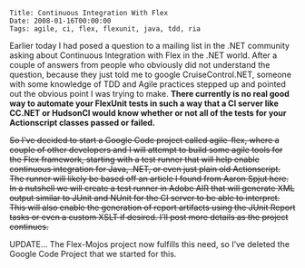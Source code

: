     Title: Continuous Integration With Flex
    Date: 2008-01-16T00:00:00
    Tags: agile, ci, flex, flexunit, java, tdd, ria
Earlier today I had posed a question to a mailing list in the .NET community asking about Continuous Integration with Flex in the .NET world. After a couple of answers from people who obviously did not understand the question, because they just told me to google CruiseControl.NET, someone with some knowledge of TDD and Agile practices stepped up and pointed out the obvious point I was trying to make. **There currently is no real good way to automate your FlexUnit tests in such a way that a CI server like CC.NET or HudsonCI would know whether or not all of the tests for your Actionscript classes passed or failed.**

<!-- more -->

~~So I’ve decided to start a Google Code project called agile-flex, where a couple of other developers and I will attempt to build some agile tools for the Flex framework, starting with a test runner that will help enable continuous integration for Java, .NET, or even just plain old Actionscript. The runner will likely be based off an article I found from Aaron Spjut here. In a nutshell we will create a test runner in Adobe AIR that will generate XML output similar to JUnit and NUnit for the CI server to be able to interpret. This will also enable the generation of report artifacts using the JUnit Report tasks or even a custom XSLT if desired. I’ll post more details as the project continues.~~

UPDATE… The Flex-Mojos project now fulfills this need, so I’ve deleted the Google Code Project that we started for this.

